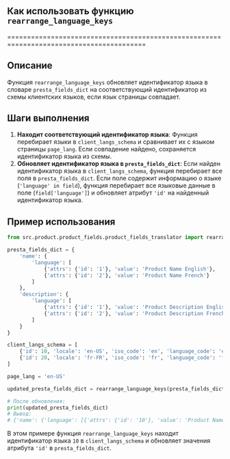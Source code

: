 ## Как использовать функцию `rearrange_language_keys`
=========================================================================================

Описание
-------------------------
Функция `rearrange_language_keys` обновляет идентификатор языка в словаре `presta_fields_dict` на соответствующий идентификатор из схемы клиентских языков, если язык страницы совпадает.  

Шаги выполнения
-------------------------
1. **Находит соответствующий идентификатор языка**: Функция перебирает языки в `client_langs_schema` и сравнивает их с языком страницы `page_lang`. Если совпадение найдено, сохраняется идентификатор языка из схемы.
2. **Обновляет идентификатор языка в `presta_fields_dict`**: Если найден идентификатор языка в `client_langs_schema`, функция перебирает все поля в `presta_fields_dict`. Если поле содержит информацию о языке (`'language' in field`),  функция перебирает все языковые данные в поле (`field['language']`) и обновляет атрибут `'id'` на найденный идентификатор языка. 

Пример использования
-------------------------

```python
from src.product.product_fields.product_fields_translator import rearrange_language_keys

presta_fields_dict = {
    'name': {
        'language': [
            {'attrs': {'id': '1'}, 'value': 'Product Name English'},
            {'attrs': {'id': '2'}, 'value': 'Product Name French'}
        ]
    },
    'description': {
        'language': [
            {'attrs': {'id': '1'}, 'value': 'Product Description English'},
            {'attrs': {'id': '2'}, 'value': 'Product Description French'}
        ]
    }
}

client_langs_schema = [
    {'id': 10, 'locale': 'en-US', 'iso_code': 'en', 'language_code': 'en-us'},
    {'id': 20, 'locale': 'fr-FR', 'iso_code': 'fr', 'language_code': 'fr-fr'}
]

page_lang = 'en-US'

updated_presta_fields_dict = rearrange_language_keys(presta_fields_dict, client_langs_schema, page_lang)

# После обновления:
print(updated_presta_fields_dict)
# Вывод:
# {'name': {'language': [{'attrs': {'id': '10'}, 'value': 'Product Name English'}, {'attrs': {'id': '20'}, 'value': 'Product Name French'}]}, 'description': {'language': [{'attrs': {'id': '10'}, 'value': 'Product Description English'}, {'attrs': {'id': '20'}, 'value': 'Product Description French'}]}}
```

В этом примере функция `rearrange_language_keys` находит идентификатор языка `10` в `client_langs_schema`  и обновляет значения атрибута `'id'` в `presta_fields_dict`.